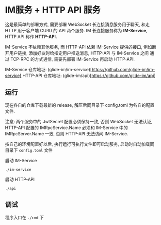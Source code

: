 # IM服务 + HTTP API 服务

这是最简单的部署方式, 需要部署 WebSocket 长连接消息服务用于聊天, 和走 HTTP 用于客户端 CURD 的 API 两个服务. IM 长连接服务称为 
**IM-Service**, HTTP API 称作 **HTTP-API**.

IM-Service 不依赖其他服务, 而 HTTP-API 依赖 IM-Service 提供的接口, 例如断开用户链接, 添加好友时给指定用户推送消息, HTTP-API 与 IM-Service 之间
通过 TCP-RPC 的方式通信, 需要先部署 IM-Service 再启动 HTTP-API.

IM-Service 仓库地址: (glide-im/im-service)[https://github.com/glide-im/im-service]
HTTP-API 仓库地址: (glide-im/api)[https://github.com/glide-im/api]

## 运行

现在各自的仓库下载最新的 release, 解压后同目录下 config.toml 为各自的配置文件.

注意: 两个服务中的 JwtSecret 配置必须保持一致, 否则 WebSocket 无法认证,  HTTP-API 配置的 IMRpcService.Name 必须和 IM-Service 中的 IMRpcServer.Name 一致, 否则 HTTP-API 无法访问 IM-Service.

按自己的环境配置好以后, 执行运行可执行文件即可启动服务, 启动时自动加载同目录下 `config.toml` 文件

启动 IM-Service
```shell
./im-service
```

启动 HTTP-API
```shell
./api
```

## 调试

程序入口在 `./cmd` 下
